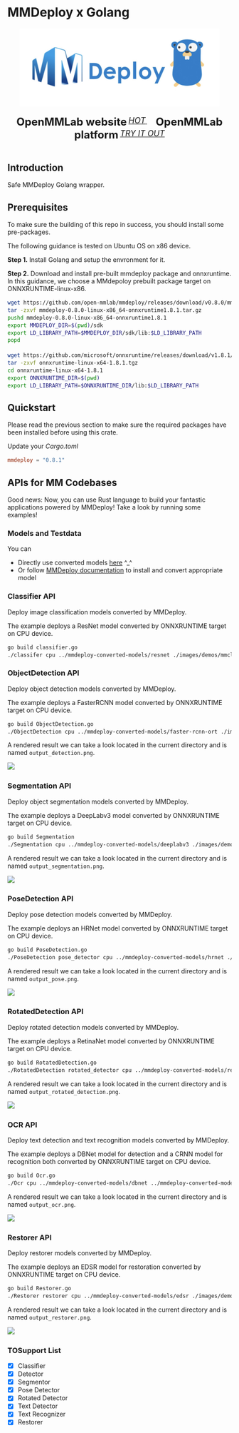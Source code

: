 # MMDeploy x Golang

<div align="center">
  <img src="resource/374620357.jpg" width="450"/>
  <div>&nbsp;</div>
  <div align="center">
    <b><font size="5">OpenMMLab website</font></b>
    <sup>
        <a href="https://openmmlab.com">
        <i><font size="4">HOT</font></i>
      </a>
    </sup>
    &nbsp;&nbsp;&nbsp;&nbsp;
    <b><font size="5">OpenMMLab platform</font></b>
    <sup>
      <a href="https://platform.openmmlab.com">
        <i><font size="4">TRY IT OUT</font></i>
      </a>
    </sup>
  </div>
  <div>&nbsp;</div>
</div>

## Introduction

Safe MMDeploy Golang wrapper.


## Prerequisites

To make sure the building of this repo in success, you should install some pre-packages.

The following guidance is tested on Ubuntu OS on x86 device.

**Step 1.** Install Golang and setup the envronment for it.

**Step 2.** Download and install pre-built mmdeploy package and onnxruntime. In this guidance, we choose a MMdepoloy prebuilt package target on ONNXRUNTIME-linux-x86.

```bash
wget https://github.com/open-mmlab/mmdeploy/releases/download/v0.8.0/mmdeploy-0.8.0-linux-x86_64-onnxruntime1.8.1.tar.gz
tar -zxvf mmdeploy-0.8.0-linux-x86_64-onnxruntime1.8.1.tar.gz
pushd mmdeploy-0.8.0-linux-x86_64-onnxruntime1.8.1
export MMDEPLOY_DIR=$(pwd)/sdk
export LD_LIBRARY_PATH=$MMDEPLOY_DIR/sdk/lib:$LD_LIBRARY_PATH
popd

wget https://github.com/microsoft/onnxruntime/releases/download/v1.8.1/onnxruntime-linux-x64-1.8.1.tgz
tar -zxvf onnxruntime-linux-x64-1.8.1.tgz
cd onnxruntime-linux-x64-1.8.1
export ONNXRUNTIME_DIR=$(pwd)
export LD_LIBRARY_PATH=$ONNXRUNTIME_DIR/lib:$LD_LIBRARY_PATH
```

## Quickstart

Please read the previous section to make sure the required packages have been installed before using this crate.

Update your *Cargo.toml*

```toml
mmdeploy = "0.8.1"
```

## APIs for MM Codebases

Good news: Now, you can use Rust language to build your fantastic applications powered by MMDeploy!
Take a look by running some examples!

### Models and Testdata

You can

* Directly use converted models [here](https://github.com/liu-mengyang/mmdeploy-converted-models) ^_^
* Or follow [MMDeploy documentation](https://mmdeploy.readthedocs.io/en/latest/get_started.html#convert-model) to install and convert appropriate model

### Classifier API

Deploy image classification models converted by MMDeploy.

The example deploys a ResNet model converted by ONNXRUNTIME target on CPU device.

```bash
go build classifier.go
./classifer cpu ../mmdeploy-converted-models/resnet ./images/demos/mmcls_demo.jpg
```

### ObjectDetection API

Deploy object detection models converted by MMDeploy.

The example deploys a FasterRCNN model converted by ONNXRUNTIME target on CPU device.

```bash
go build ObjectDetection.go
./ObjectDetection cpu ../mmdeploy-converted-models/faster-rcnn-ort ./images/demos/mmdet_demo.jpg
```

A rendered result we can take a look located in the current directory and is named `output_detection.png`.

![](images/output_detection.png)

### Segmentation API

Deploy object segmentation models converted by MMDeploy.

The example deploys a DeepLabv3 model converted by ONNXRUNTIME target on CPU device.

```bash
go build Segmentation
./Segmentation cpu ../mmdeploy-converted-models/deeplabv3 ./images/demos/mmseg_demo.png
```

A rendered result we can take a look located in the current directory and is named `output_segmentation.png`.

![](images/output_segmentation.png)

### PoseDetection API

Deploy pose detection models converted by MMDeploy.

The example deploys an HRNet model converted by ONNXRUNTIME target on CPU device.

```bash
go build PoseDetection.go
./PoseDetection pose_detector cpu ../mmdeploy-converted-models/hrnet ./images/demos/mmpose_demo.jpg
```

A rendered result we can take a look located in the current directory and is named `output_pose.png`.

![](images/output_pose.png)

### RotatedDetection API

Deploy rotated detection models converted by MMDeploy.

The example deploys a RetinaNet model converted by ONNXRUNTIME target on CPU device.

```bash
go build RotatedDetection.go
./RotatedDetection rotated_detector cpu ../mmdeploy-converted-models/retinanet ./images/demos/mmrotate_demo.jpg
```

A rendered result we can take a look located in the current directory and is named `output_rotated_detection.png`.

![](images/output_rotated_detection.png)

### OCR API

Deploy text detection and text recognition models converted by MMDeploy.

The example deploys a DBNet model for detection and a CRNN model for recognition both converted by ONNXRUNTIME target on CPU device.

```bash
go build Ocr.go
./Ocr cpu ../mmdeploy-converted-models/dbnet ../mmdeploy-converted-models/crnn ./images/demos/mmocr_demo.jpg
```

A rendered result we can take a look located in the current directory and is named `output_ocr.png`.

![](images/output_ocr.png)

### Restorer API

Deploy restorer models converted by MMDeploy.

The example deploys an EDSR model for restoration converted by ONNXRUNTIME target on CPU device.

```bash
go build Restorer.go
./Restorer restorer cpu ../mmdeploy-converted-models/edsr ./images/demos/mmediting_demo.png
```

A rendered result we can take a look located in the current directory and is named `output_restorer.png`.

![](images/output_restorer.png)

### TOSupport List
- [x] Classifier
- [x] Detector
- [x] Segmentor
- [x] Pose Detector
- [x] Rotated Detector
- [x] Text Detector
- [x] Text Recognizer
- [x] Restorer

